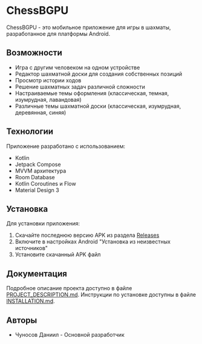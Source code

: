 # ChessBGPU

ChessBGPU - это мобильное приложение для игры в шахматы, разработанное для платформы Android.

## Возможности

- Игра с другим человеком на одном устройстве
- Редактор шахматной доски для создания собственных позиций
- Просмотр истории ходов
- Решение шахматных задач различной сложности
- Настраиваемые темы оформления (классическая, темная, изумрудная, лавандовая)
- Различные темы шахматной доски (классическая, изумрудная, деревянная, синяя)

## Технологии

Приложение разработано с использованием:
- Kotlin
- Jetpack Compose
- MVVM архитектура
- Room Database
- Kotlin Coroutines и Flow
- Material Design 3

## Установка

Для установки приложения:
1. Скачайте последнюю версию APK из раздела [Releases](https://github.com/YOUR_USERNAME/ChessBGPU/releases)
2. Включите в настройках Android "Установка из неизвестных источников"
3. Установите скачанный APK файл

## Документация

Подробное описание проекта доступно в файле [PROJECT_DESCRIPTION.md](PROJECT_DESCRIPTION.md).
Инструкции по установке доступны в файле [INSTALLATION.md](INSTALLATION.md).

## Авторы

- Чуносов Даниил - Основной разработчик 
